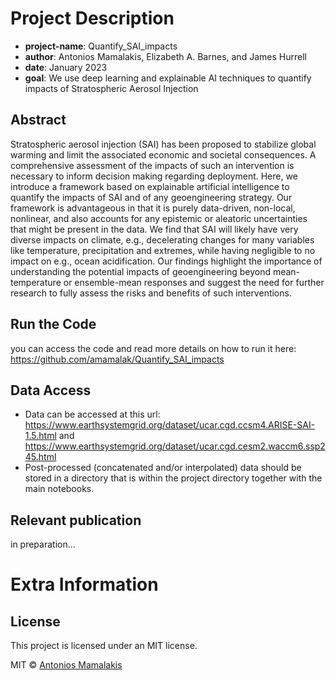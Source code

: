 # Project Description
* __project-name__: Quantify_SAI_impacts
* __author__: Antonios Mamalakis, Elizabeth A. Barnes, and James Hurrell
* __date__: January 2023
* __goal__: We use deep learning and explainable AI techniques to quantify impacts of Stratospheric Aerosol Injection

## Abstract
Stratospheric aerosol injection (SAI) has been proposed to stabilize global warming and limit the associated economic and societal consequences. A comprehensive assessment of the impacts of such an intervention is necessary to inform decision making regarding deployment. Here, we introduce a framework based on explainable artificial intelligence to quantify the impacts of SAI and of any geoengineering strategy. Our framework is advantageous in that it is purely data-driven, non-local, nonlinear, and also accounts for any epistemic or aleatoric uncertainties that might be present in the data. We find that SAI will likely have very diverse impacts on climate, e.g., decelerating changes for many variables like temperature, precipitation and extremes, while having negligible to no impact on e.g., ocean acidification. Our findings highlight the importance of understanding the potential impacts of geoengineering beyond mean-temperature or ensemble-mean responses and suggest the need for further research to fully assess the risks and benefits of such interventions. 

## Run the Code
you can access the code and read more details on how to run it here: https://github.com/amamalak/Quantify_SAI_impacts

## Data Access
* Data can be accessed at this url: https://www.earthsystemgrid.org/dataset/ucar.cgd.ccsm4.ARISE-SAI-1.5.html and https://www.earthsystemgrid.org/dataset/ucar.cgd.cesm2.waccm6.ssp245.html
* Post-processed (concatenated and/or interpolated) data should be stored in a directory that is within the project directory together with the main notebooks.

## Relevant publication
in preparation...

# Extra Information

## License
This project is licensed under an MIT license.

MIT © [Antonios Mamalakis](https://amamalak.wixsite.com/antonios)
